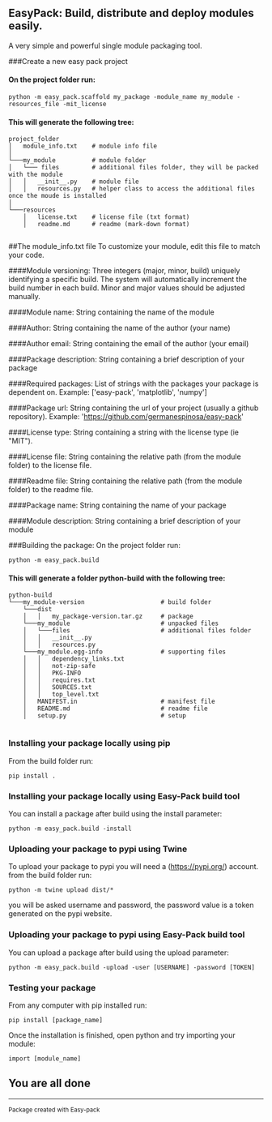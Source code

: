 ## EasyPack: Build, distribute and deploy modules easily.
A very simple and powerful single module packaging tool.


###Create a new easy pack project
#### On the project folder run:
```shell
python -m easy_pack.scaffold my_package -module_name my_module -resources_file -mit_license
```
#### This will generate the following tree:
```
project_folder 
│   module_info.txt    # module info file
│   
└───my_module          # module folder
│   └─── files         # additional files folder, they will be packed with the module
│   │   __init__.py    # module file 
│   │   resources.py   # helper class to access the additional files once the moude is installed 
│
└───resources
    │   license.txt    # license file (txt format)
    │   readme.md      # readme (mark-down format)
   
```

##The module_info.txt file
To customize your module, edit this file to match your code.

####Module versioning:
Three integers (major, minor, build) uniquely identifying a specific build. 
The system will automatically increment the build number in each build. 
Minor and major values should be adjusted manually.

####Module name:
String containing the name of the module 

####Author:
String containing the name of the author (your name)

####Author email:
String containing the email of the author (your email)

####Package description:
String containing a brief description of your package

####Required packages:
List of strings with the packages your package is dependent on.
Example: ['easy-pack', 'matplotlib', 'numpy']  

####Package url:
String containing the url of your project (usually a github repository).
Example: 'https://github.com/germanespinosa/easy-pack'

####License type:
String containing a string with the license type (ie "MIT").

####License file:
String containing the relative path (from the module folder) to the license file.

####Readme file:
String containing the relative path (from the module folder) to the readme file.

####Package name:
String containing the name of your package

####Module description:
String containing a brief description of your module

###Building the package:
On the project folder run:
``` shell
python -m easy_pack.build 
```

#### This will generate a folder python-build with the following tree:
```
python-build                              
└───my_module-version                     # build folder
    └───dist
    │   │   my_package-version.tar.gz     # package
    └───my_module                         # unpacked files
    │   └───files                         # additional files folder 
    │   │   __init__.py               
    │   │   resources.py  
    └───my_module.egg-info                # supporting files
    │   │   dependency_links.txt  
    │   │   not-zip-safe
    │   │   PKG-INFO  
    │   │   requires.txt  
    │   │   SOURCES.txt  
    │   │   top_level.txt  
    │   MANIFEST.in                       # manifest file
    │   README.md                         # readme file
    │   setup.py                          # setup
        
```
### Installing your package locally using pip
From the build folder run:
```
pip install .
```

### Installing your package locally using Easy-Pack build tool
You can install a package after build using the install parameter:
``` shell
python -m easy_pack.build -install 
```

### Uploading your package to pypi using Twine
To upload your package to pypi you will need a (https://pypi.org/) account.
from the build folder run:
```
python -m twine upload dist/*
```
you will be asked username and password, the password value is a token generated on the pypi website.

### Uploading your package to pypi using Easy-Pack build tool
You can upload a package after build using the upload parameter:
``` shell
python -m easy_pack.build -upload -user [USERNAME] -password [TOKEN] 
```


### Testing your package
From any computer with pip installed run:
```
pip install [package_name]
```
Once the installation is finished, open python and try importing your module:
```
import [module_name] 
```

## You are all done

---

<small>Package created with Easy-pack</small>